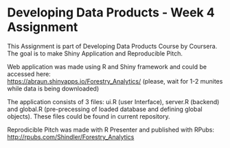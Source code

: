 # Developing Data Products - Week 4 Assignment

This Assignment is part of Developing Data Products Course by Coursera. The goal is to make Shiny Application and Reproducible Pitch.

Web application was made using R and Shiny framework and could be accessed here:  
https://abraun.shinyapps.io/Forestry_Analytics/
(please, wait for 1-2 munites while data is being downloaded)

The application consists of 3 files: ui.R (user Interface), server.R (backend) and global.R (pre-precessing of loaded database and defining global objects). These files could be found in current repository. 

Reprodicible Pitch was made with R Presenter and published with RPubs:
http://rpubs.com/Shindler/Forestry_Analytics
